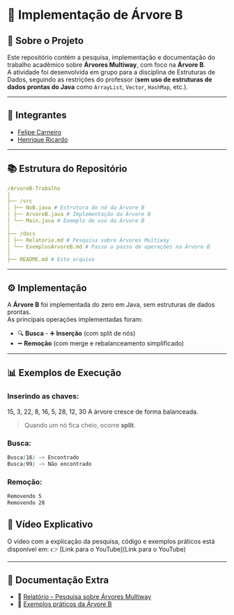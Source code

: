 # 🌳 Implementação de Árvore B

## 📌 Sobre o Projeto

Este repositório contém a pesquisa, implementação e documentação do trabalho acadêmico sobre **Árvores Multiway**, com foco na **Árvore B**.  
A atividade foi desenvolvida em grupo para a disciplina de Estruturas de Dados, seguindo as restrições do professor (**sem uso de estruturas de dados prontas do Java** como `ArrayList`, `Vector`, `HashMap`, etc.).

---

## 👥 Integrantes

- [Felipe Carneiro](https://github.com/FelipeCarneiroRibeiro)
- [Henrique Ricardo](https://github.com/Riquehenri)

---

## 📚 Estrutura do Repositório

```yaml
/ArvoreB-Trabalho
│
├── /src
│ ├── NoB.java # Estrutura do nó da Árvore B
│ ├── ArvoreB.java # Implementação da Árvore B
│ └── Main.java # Exemplo de uso da Árvore B
│
├── /docs
│ ├── Relatorio.md # Pesquisa sobre Árvores Multiway
│ └── ExemplosArvoreB.md # Passo a passo de operações na Árvore B
│
├── README.md # Este arquivo
```

---

## ⚙️ Implementação

A **Árvore B** foi implementada do zero em Java, sem estruturas de dados prontas.  
As principais operações implementadas foram:

- 🔍 **Busca** - ➕ **Inserção** (com split de nós)
- ➖ **Remoção** (com merge e rebalanceamento simplificado)

---

## 📊 Exemplos de Execução

### Inserindo as chaves:

15, 3, 22, 8, 16, 5, 28, 12, 30
A árvore cresce de forma balanceada.

> Quando um nó fica cheio, ocorre **split**.

### Busca:

```scss
Busca(16) -> Encontrado
Busca(99) -> Não encontrado
```

### Remoção:

```scss
Removendo 5
Removendo 28
```

## 🎥 Vídeo Explicativo

O vídeo com a explicação da pesquisa, código e exemplos práticos está disponível em:
👉 [Link para o YouTube](Link para o YouTube)

---

## 📑 Documentação Extra

- 📄 [Relatório – Pesquisa sobre Árvores Multiway](Relatório.md)
- 📝 [Exemplos práticos da Árvore B](ExemplosArvoreB.md)
